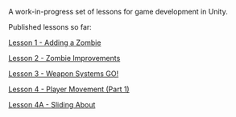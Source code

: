A work-in-progress set of lessons for game development in Unity.

Published lessons so far:

[Lesson 1 - Adding a Zombie](https://diarmidmackenzie.github.io/unity-lessons/Lesson%201%20-%20Adding%20a%20Zombie.html)

[Lesson 2 - Zombie Improvements](https://diarmidmackenzie.github.io/unity-lessons/Lesson%202%20-%20Zombie%20Improvements.html)

[Lesson 3 - Weapon Systems GO!](https://diarmidmackenzie.github.io/unity-lessons/Lesson%203%20-%20Weapon%20Systems%20GO!.html)

[Lesson 4 - Player Movement (Part 1)](https://diarmidmackenzie.github.io/unity-lessons/Lesson%204%20-%20Player%20Movement%20(Part%201).html)

[Lesson 4A - Sliding About](https://diarmidmackenzie.github.io/unity-lessons/Lesson%204A%20-%20Sliding%20about.html)





